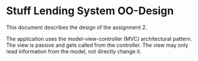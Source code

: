 # Stuff Lending System OO-Design
This document describes the design of the assignment 2.

The application uses the model-view-controller (MVC) architectural pattern. The view is passive and gets called from the controller. The view may only read information from the model, not directly change it.
